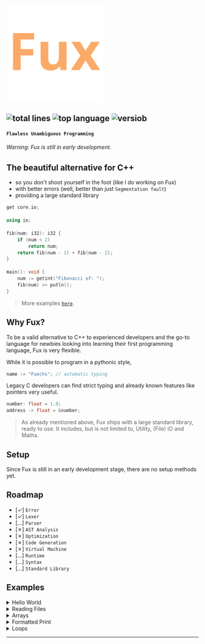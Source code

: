 <!-- FUX COLORS - #fcaa68 - #ec243c -->

<img src="./art/fux-material-icon.svg" width=50%></img>

![total lines](https://img.shields.io/tokei/lines/github/fuechs/fux?color=fcaa68&logo=github&style=for-the-badge)
![top language](https://img.shields.io/github/languages/top/fuechs/fux?color=fcaa68&logo=github&style=for-the-badge)
![versiob](https://img.shields.io/badge/version-alpha-ec243c?logo=github&style=for-the-badge)
---

**`Flawless Unambiguous Programming`**

###### Warning: Fux is still in early development.

## The beautiful alternative for C++ 

- so you don't shoot yourself in the foot (like I do working on Fux)
- with better errors (well, better than just `Segmentation fault`) 
- providing a large standard library


```cpp
get core.io;

using io;

fib(num: i32): i32 {
    if (num < 2) 
        return num;
    return fib(num - 1) + fib(num - 2);
}

main(): void {
    num := getint("Fibonacci of: ");
    fib(num) >> putln();
}
```

> More examples [`here`](#examples).

## Why Fux?

To be a valid alternative to C++ to experienced developers and the go-to language for newbies looking into learning their first programming language, Fux is very flexible.

While it is possible to program in a pythonic style,

```cpp
name := "Fuechs"; // automatic typing
```

Legacy C developers can find strict typing and already known features like pointers very useful.

```cpp
number: float = 1.0;
address -> float = &number;
```

> As already mentioned above, Fux ships with a large standard library, ready to use.
> It includes, but is not limited to, Utility, (File) IO and Maths. 

## Setup

Since Fux is still in an early development stage, there are no setup methods yet.

## Roadmap

- [&check;] `Error`
- [&check;] `Lexer`
- [...] `Parser`
- [&cross;] `AST Analysis`
- [&cross;] `Optimization`
- [&cross;] `Code Generation`
- [&cross;] `Virtual Machine`
- [...] `Runtime`
- [...] `Syntax`
- [...] `Standard Library`

## Examples

<details>
    <summary>Hello World</summary>

<br>

```cpp
get core.io;

main(): void { 
    io.putln("Hello World!");
}
```

</details>

<details>
    <summary>Reading Files</summary>

<br>

```cpp
get core.file;
get core.io;

using file;

main(): void { 
    filePath := "path/file.txt";
    file := File(filePath, 'r');
    if (!?file) // check if file does not (-> !) exist (-> ?)
        io.err("Could not open "+filePath);
    contents := file.read();
}
```

</details>

<details>
    <summary>Arrays</summary>

<br>

```cpp
main(): void { 
    someArray: i32[];
    someArray[] << 1; // someArray = {1}
    someArray[] << 3; // someArray = {1, 3}
}
```

</details>

<details>
    <summary>Formatted Print</summary>

<br>

```cpp
get core.io;

main(): void {
    res := 1;
    io.printf("Result: %i", res);
}
```

</details>

<details>
    <summary>Loops</summary>

<br>

```cpp
main(): void {

    string := "Some String";

    /// For-In Loop

    for (c: char) in (string) // {
        doSomething();
    // }

    /// For Loop

    for (i: u8; i < 10; ++i) // {
        doSomething();
    // }

    /// While Loop

    while (true) // {
        doSomething();
    // }

}
```

</details>

---
